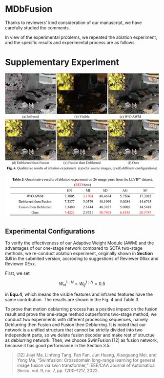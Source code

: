 # MDbFusion

&#x9;Thanks to reviewers' kind consideration of our manuscript, we have carefully studied the comments.

&#x9;In view of the experimental problems, we repeated the ablation experiment, and the specific results and experimental process are as follows

# Supplementary Experiment

![Qualitative Result](https://github.com/TakeMeOff/MDbFusion/blob/main/fig/Qualitative%20Experiment.png)

![Quantitative Result](https://github.com/TakeMeOff/MDbFusion/blob/main/fig/Quantitative%20Experiment.png)

## Experimental Configurations

&#x9;To verify the effectiveness of our Adaptive Weight Module (AWM) and the advantages of our one-stage network compared to SOTA two-stage methods, we re-conduct ablation experiment, originally shown in **Section 3.6** in the submited version, accroding to suggestions of Reviewer 06xx and Reviewer 0Exx.

&#x9;First, we set&#x20;

```math
W_{vi}^{1:N} = W_{if}^{1:N} = 0.5
```

&#x9;in **Equ.4**, which means the visible features and infrared features have the same contribution. The results are shown in the Fig. 4 and Table 3.

&#x9;To prove that motion deblurring process has a positive impact on the fusion result and prove the one-stage method outperforms two-stage method, we conduct two experiments with different processing sequences, namely Deblurring then Fusion and Fusion then Deblurring. It is noted that our network is a unified structure that cannot be strictly divided into two independent parts, so we delete fusion decoder and make rest of structue as deblurring network. Then, we choose SwinFusion \[12] as fusion network, because it has good performance in the Section 3.5.

> \[12] Jiayi Ma, Linfeng Tang, Fan Fan, Jun Huang, Xiaoguang Mei, and Yong Ma, “Swinfusion: Crossdomain long-range learning for general image fusion via&#x20;
> swin transformer,” IEEE/CAA Journal of Automatica Sinica, vol. 9, no. 7, pp. 1200–1217, 2022.

